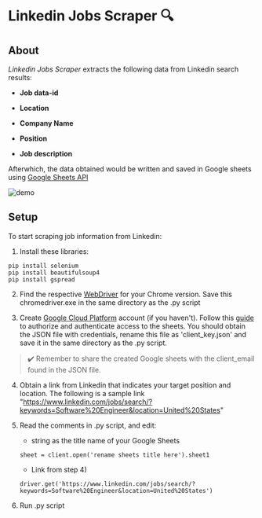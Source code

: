 # Linkedin Jobs Scraper :mag:

## About
*Linkedin Jobs Scraper* extracts the following data from Linkedin search results:
- **Job data-id**

- **Location**

- **Company Name**

- **Position**

- **Job description**

Afterwhich, the data obtained would be written and saved in Google sheets using [Google Sheets API](https://developers.google.com/sheets/api) 

![demo](https://user-images.githubusercontent.com/76123658/104187049-449b1e00-5452-11eb-9bb4-b28860daeee8.gif)
## Setup
To start scraping job information from Linkedin: 
1) Install these libraries: 
```
pip install selenium
pip install beautifulsoup4
pip install gspread
```
2) Find the respective [WebDriver](https://chromedriver.chromium.org/downloads) for your Chrome version. Save this chromedriver.exe in the same directory as the .py script 

3) Create [Google Cloud Platform](https://cloud.google.com/) account (if you haven't). Follow this [guide](https://gspread.readthedocs.io/en/latest/oauth2.html#) to authorize and authenticate access to the sheets. You should obtain the JSON file with credentials, rename this file as 'client_key.json' and save it in the same directory as the .py script. 
> :heavy_check_mark: Remember to share the created Google sheets with the client_email found in the JSON file.

4) Obtain a link from Linkedin that indicates your target position and location. The following is a sample link "https://www.linkedin.com/jobs/search/?keywords=Software%20Engineer&location=United%20States"

5) Read the comments in .py script, and edit:
    - string as the title name of your Google Sheets
    ```
    sheet = client.open('rename sheets title here').sheet1
    ```
    
    - Link from step 4)
    ```
    driver.get('https://www.linkedin.com/jobs/search/?keywords=Software%20Engineer&location=United%20States')
    ```
6) Run .py script
